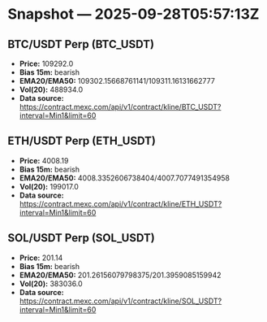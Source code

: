# Snapshot — 2025-09-28T05:57:13Z

## BTC/USDT Perp (BTC_USDT)
- **Price:** 109292.0
- **Bias 15m:** bearish
- **EMA20/EMA50:** 109302.15668761141/109311.16131662777
- **Vol(20):** 488934.0
- **Data source:** https://contract.mexc.com/api/v1/contract/kline/BTC_USDT?interval=Min1&limit=60

## ETH/USDT Perp (ETH_USDT)
- **Price:** 4008.19
- **Bias 15m:** bearish
- **EMA20/EMA50:** 4008.3352606738404/4007.7077491354958
- **Vol(20):** 199017.0
- **Data source:** https://contract.mexc.com/api/v1/contract/kline/ETH_USDT?interval=Min1&limit=60

## SOL/USDT Perp (SOL_USDT)
- **Price:** 201.14
- **Bias 15m:** bearish
- **EMA20/EMA50:** 201.26156079798375/201.3959085159942
- **Vol(20):** 383036.0
- **Data source:** https://contract.mexc.com/api/v1/contract/kline/SOL_USDT?interval=Min1&limit=60
